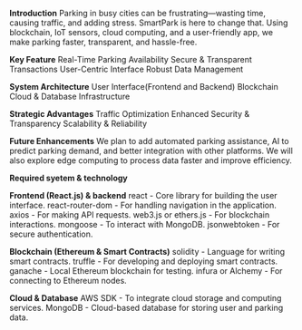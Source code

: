 **Introduction**
Parking in busy cities can be frustrating—wasting time, causing traffic, and adding stress. SmartPark is here to change that. Using blockchain, IoT sensors, cloud computing, and a user-friendly app, we make parking faster, transparent, and hassle-free.

**Key Feature**
Real-Time Parking Availability
Secure & Transparent Transactions
User-Centric Interface
Robust Data Management

**System Architecture**
User Interface(Frontend and Backend)
Blockchain
Cloud & Database Infrastructure

**Strategic Advantages**
Traffic Optimization 
Enhanced Security & Transparency
Scalability & Reliability

**Future Enhancements**
We plan to add automated parking assistance, AI to predict parking demand, and better integration with other platforms. We will also explore edge computing to process data faster and improve efficiency.

**Required syetem & technology**

**Frontend (React.js) & backend**
react - Core library for building the user interface.
react-router-dom - For handling navigation in the application.
axios - For making API requests.
web3.js or ethers.js - For blockchain interactions.
mongoose - To interact with MongoDB.
jsonwebtoken - For secure authentication.

**Blockchain (Ethereum & Smart Contracts)**
solidity - Language for writing smart contracts.
truffle  - For developing and deploying smart contracts.
ganache  - Local Ethereum blockchain for testing.
infura or Alchemy - For connecting to Ethereum nodes.

**Cloud & Database**
AWS SDK - To integrate cloud storage and computing services.
MongoDB - Cloud-based database for storing user and parking data.

